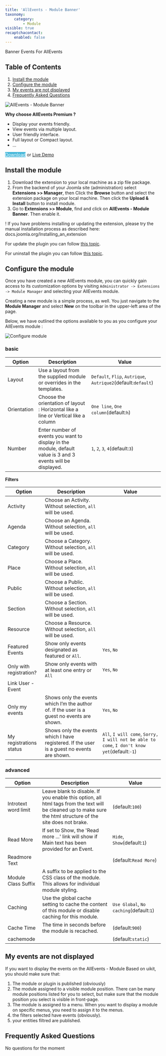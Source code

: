 ```yaml
---
title: 'AllEvents - Module Banner'
taxonomy:
    category:
        - Module
visible: true
recaptchacontact:
    enabled: false
---
```


Banner Events For AllEvents

## Table of Contents
1. [Install the module](#install-the-module)
2. [Configure the module](#configure-the-module)
3. [My events are not displayed](#my-events-are-not-displayed)
4. [Frequently Asked Questions](#frequently-asked-questions)

![AllEvents - Module Banner](/images/mod_aebanner_sample.png)

**Why choose AllEvents Premium ?**

* Display your events friendly.
* View events via  multiple layout.
* User friendly interface.
* Full layout or Compact layout.
* ...

<a href="https://www.allevents3.com/en/our-products/product/mod_aebanner" role="button" class="btn btn-blue btn-lg" style="background:#46b8da;color:white">Download</a> or [Live Demo](https://www.allevents3.com/en/demo/mod_aebanner)

## Install the module

1. Download the extension to your local machine as a zip file package.
2. From the backend of your Joomla site (administration) select **Extensions >> Manager**, then Click the <b>Browse</b> button and select the extension package on your local machine. Then click the **Upload & Install** button to install module.
3. Go to **Extensions >> Module**, find and click on **AllEvents - Module Banner**. Then enable it.

! If you have problems installing or updating the extension, please try the manual installation process as described here: docs.joomla.org/Installing_an_extension

For update the plugin you can follow [this topic](https://documentation.allevents3.com/allevents/installation/update).

For uninstall the plugin you can follow [this topic](https://documentation.allevents3.com/allevents/installation/uninstall).


## Configure the module

Once you have created a new AllEvents module, you can quickly gain access to its customization options by visiting `Administrator -> Extensions -> Module Manager` and selecting your AllEvents module.

Creating a new module is a simple process, as well. You just navigate to the **Module Manager** and select **New** on the toolbar in the upper-left area of the page.

Below, we have outlined the options available to you as you configure your AllEvents module : 

![Configure module](/images/mod_aebanner_configuration.png)

### basic

| Option | Description | Value |
| ------ | ----------- | ----- |
|  Layout | Use a layout from the supplied module or overrides in the templates. | `Default`, `Flip`, `Autrique`, `Autrique2`(default:`default`)|
|  Orientation | Choose the orientation of layout : Horizontal like a line or Vertical like a column | `One line`, `One column`(default:`h`)|
|  Number | Enter number of events you want to display in the module, default value is 3 and 3 events will be displayed. | `1`, `2`, `3`, `4`(default:`3`)|

**Filters**

| Option | Description | Value |
| ------ | ----------- | ----- |
|  Activity | Choose an Activity. Without selection, `all` will be used. | |
|  Agenda | Choose an Agenda. Without selection, `all` will be used. | |
|  Category | Choose a Category. Without selection, `all` will be used. | |
|  Place | Choose a Place. Without selection, `all` will be used. | |
|  Public | Choose a Public. Without selection, `all` will be used. | |
|  Section | Choose a Section. Without selection, `all` will be used. | |
|  Resource | Choose a Resource. Without selection, `all` will be used. | |
|  Featured Events | Show only events designated as featured or `All`. | `Yes`, `No`|
|  Only with registration? | Show only events with at least one entry or `All` | `Yes`, `No`|
|  Link User - Event |  | |
|  Only my events | Shows only the events which I’m the author of. If the user is a guest no events are shown. | `Yes`, `No`|
|  My registrations status | Shows only the events which I have registered. If the user is a guest no events are shown. | `All`, `I will come`, `Sorry, I will not be able to come`, `I don't know yet`(default:`-1`)|
### advanced
| Option | Description | Value |
| ------ | ----------- | ----- |
|  Introtext word limit | Leave blank to disable. If you enable this option, all html tags from the text will be cleaned up to make sure the html structure of the site does not brake. | (default:`100`)|
|  Read More | If set to Show, the 'Read more ...' link will show if Main text has been provided for an Event. | `Hide`, `Show`(default:`1`)|
|  Readmore Text |  | (default:`Read More`)|
|  Module Class Suffix | A suffix to be applied to the CSS class of the module. This allows for individual module styling. | |
|  Caching | Use the global cache setting to cache the content of this module or disable caching for this module. | `Use Global`, `No caching`(default:`1`)|
|  Cache Time | The time in seconds before the module is recached. | (default:`900`)|
|  cachemode |  | (default:`static`)|

## My events are not displayed

If you want to display the events on the AllEvents - Module Based on uikit, you should make sure that:
 
1. The module or plugin is published (obviously)
2. The module assigned to a visible module position. There can be many module positions listed for you to select, but make sure that the module position you select is visible in front-page.
3. The module is assigned to a menu. When you want to display a module on specific menus, you need to assign it to the menus.
4. the filters selected have events (obviously).
5. your entities filtred are published.

## Frequently Asked Questions

No questions for the moment
